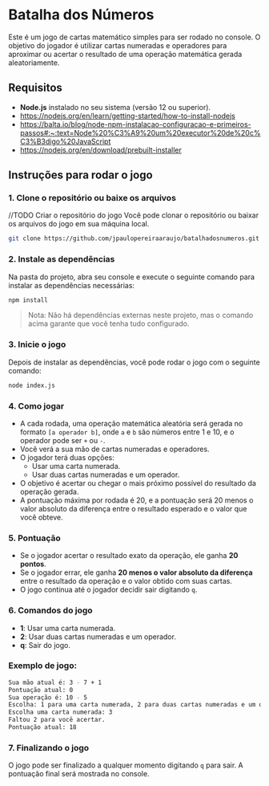 # Batalha dos Números

Este é um jogo de cartas matemático simples para ser rodado no console. O objetivo do jogador é utilizar cartas numeradas e operadores para aproximar ou acertar o resultado de uma operação matemática gerada aleatoriamente.

## Requisitos

- **Node.js** instalado no seu sistema (versão 12 ou superior).
- https://nodejs.org/en/learn/getting-started/how-to-install-nodejs
- https://balta.io/blog/node-npm-instalacao-configuracao-e-primeiros-passos#:~:text=Node%20%C3%A9%20um%20executor%20de%20c%C3%B3digo%20JavaScript
- https://nodejs.org/en/download/prebuilt-installer

## Instruções para rodar o jogo

### 1. Clone o repositório ou baixe os arquivos
//TODO Criar o repositório do jogo
Você pode clonar o repositório ou baixar os arquivos do jogo em sua máquina local.

```bash
git clone https://github.com/jpaulopereiraaraujo/batalhadosnumeros.git
```

### 2. Instale as dependências

Na pasta do projeto, abra seu console e execute o seguinte comando para instalar as dependências necessárias:

```bash
npm install
```

> Nota: Não há dependências externas neste projeto, mas o comando acima garante que você tenha tudo configurado.

### 3. Inicie o jogo

Depois de instalar as dependências, você pode rodar o jogo com o seguinte comando:

```bash
node index.js
```

### 4. Como jogar

- A cada rodada, uma operação matemática aleatória será gerada no formato `[a operador b]`, onde `a` e `b` são números entre 1 e 10, e o operador pode ser `+` ou `-`.
- Você verá a sua mão de cartas numeradas e operadores.
- O jogador terá duas opções:
  - Usar uma carta numerada.
  - Usar duas cartas numeradas e um operador.
- O objetivo é acertar ou chegar o mais próximo possível do resultado da operação gerada.
- A pontuação máxima por rodada é 20, e a pontuação será 20 menos o valor absoluto da diferença entre o resultado esperado e o valor que você obteve.

### 5. Pontuação

- Se o jogador acertar o resultado exato da operação, ele ganha **20 pontos**.
- Se o jogador errar, ele ganha **20 menos o valor absoluto da diferença** entre o resultado da operação e o valor obtido com suas cartas.
- O jogo continua até o jogador decidir sair digitando `q`.

### 6. Comandos do jogo

- **1**: Usar uma carta numerada.
- **2**: Usar duas cartas numeradas e um operador.
- **q**: Sair do jogo.

### Exemplo de jogo:

```bash
Sua mão atual é: 3 - 7 + 1
Pontuação atual: 0
Sua operação é: 10 - 5
Escolha: 1 para uma carta numerada, 2 para duas cartas numeradas e um operador, ou q para sair: 1
Escolha uma carta numerada: 3
Faltou 2 para você acertar.
Pontuação atual: 18
```

### 7. Finalizando o jogo

O jogo pode ser finalizado a qualquer momento digitando `q` para sair. A pontuação final será mostrada no console.
